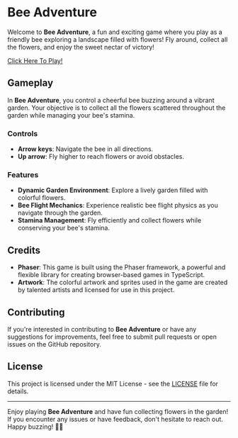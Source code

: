 # Bee Adventure

Welcome to **Bee Adventure**, a fun and exciting game where you play as a friendly bee exploring a landscape filled with flowers! Fly around, collect all the flowers, and enjoy the sweet nectar of victory!

[Click Here To Play!](https://spring-2022-cisc374.github.io/mvp-beesim/)


## Gameplay

In **Bee Adventure**, you control a cheerful bee buzzing around a vibrant garden. Your objective is to collect all the flowers scattered throughout the garden while managing your bee's stamina.

### Controls

- **Arrow keys**: Navigate the bee in all directions.
- **Up arrow**: Fly higher to reach flowers or avoid obstacles.

### Features

- **Dynamic Garden Environment**: Explore a lively garden filled with colorful flowers.
- **Bee Flight Mechanics**: Experience realistic bee flight physics as you navigate through the garden.
- **Stamina Management**: Fly efficiently and collect flowers while conserving your bee's stamina.


## Credits

- **Phaser**: This game is built using the Phaser framework, a powerful and flexible library for creating browser-based games in TypeScript.
- **Artwork**: The colorful artwork and sprites used in the game are created by talented artists and licensed for use in this project.

## Contributing

If you're interested in contributing to **Bee Adventure** or have any suggestions for improvements, feel free to submit pull requests or open issues on the GitHub repository.

## License

This project is licensed under the MIT License - see the [LICENSE](LICENSE) file for details.

---

Enjoy playing **Bee Adventure** and have fun collecting flowers in the garden! If you encounter any issues or have feedback, don't hesitate to reach out. Happy buzzing! 🐝🌼

